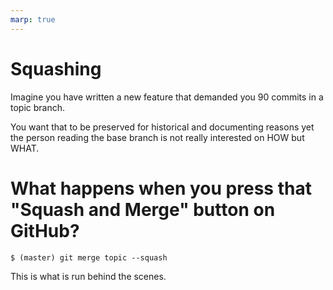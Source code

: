```yaml
---
marp: true
---
```


# Squashing

Imagine you have written a new feature that demanded you 90 commits in a topic branch.

You want that to be preserved for historical and documenting reasons yet the person reading the base branch is not really interested on HOW but WHAT.

# What happens when you press that "Squash and Merge" button on GitHub?

`$ (master) git merge topic --squash`

This is what is run behind the scenes.
